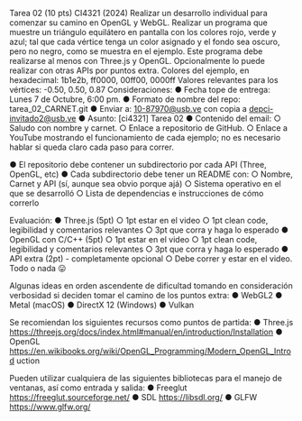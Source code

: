 Tarea 02 (10 pts)
CI4321 (2024)
Realizar un desarrollo individual para comenzar su camino en OpenGL y WebGL.
Realizar un programa que muestre un triángulo
equilátero en pantalla con los colores rojo, verde y
azul; tal que cada vértice tenga un color asignado
y el fondo sea oscuro, pero no negro, como se
muestra en el ejemplo. Este programa debe
realizarse al menos con Three.js y OpenGL.
Opcionalmente lo puede realizar con otras APIs
por puntos extra.
Colores del ejemplo, en hexadecimal: 1b1e2b, ff0000, 00ff00, 0000ff
Valores relevantes para los vértices: -0.50, 0.50, 0.87
Consideraciones:
● Fecha tope de entrega: Lunes 7 de Octubre, 6:00 pm.
● Formato de nombre del repo: tarea_02_CARNET.git
● Enviar a: 10-87970@usb.ve con copia a depci-invitado2@usb.ve
● Asunto: [ci4321] Tarea 02
● Contenido del email:
○ Saludo con nombre y carnet.
○ Enlace a repositorio de GitHub.
○ Enlace a YouTube mostrando el funcionamiento de cada ejemplo; no
es necesario hablar si queda claro cada paso para correr.

● El repositorio debe contener un subdirectorio por cada API (Three, OpenGL, etc)
● Cada subdirectorio debe tener un README con:
○ Nombre, Carnet y API (sí, aunque sea obvio porque ajá)
○ Sistema operativo en el que se desarrolló
○ Lista de dependencias e instrucciones de cómo correrlo

Evaluación:
● Three.js (5pt)
○ 1pt estar en el video
○ 1pt clean code, legibilidad y comentarios relevantes
○ 3pt que corra y haga lo esperado
● OpenGL con C/C++ (5pt)
○ 1pt estar en el video
○ 1pt clean code, legibilidad y comentarios relevantes
○ 3pt que corra y haga lo esperado
● API extra (2pt) - completamente opcional
○ Debe correr y estar en el video. Todo o nada 😛

Algunas ideas en orden ascendente de dificultad tomando en consideración
verbosidad si deciden tomar el camino de los puntos extra:
● WebGL2
● Metal (macOS)
● DirectX 12 (Windows)
● Vulkan

Se recomiendan los siguientes recursos como puntos de partida:
● Three.js
https://threejs.org/docs/index.html#manual/en/introduction/Installation
● OpenGL
https://en.wikibooks.org/wiki/OpenGL_Programming/Modern_OpenGL_Introd
uction

Pueden utilizar cualquiera de las siguientes bibliotecas para el manejo de ventanas,
así como entrada y salida:
● Freeglut
https://freeglut.sourceforge.net/
● SDL
https://libsdl.org/
● GLFW
https://www.glfw.org/
